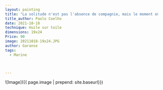 ```yaml
---
layout: painting
title: "La solitude n'est pas l'absence de compagnie, mais le moment où notre âme est libre de converser avec nous et de nous aider à décider de nos vies."    
title_author: Paolo Coelho
date: 2021-10-18
technique: Huile sur toile
dimensions: 19x24
Price: 90
image: 20211018-19x24.JPG
author: Garanse
tags:
  - Marine
  
  
  
---
```

![Image]({{ page.image | prepend: site.baseurl}})

